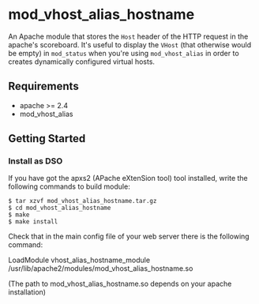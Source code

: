 # mod_vhost_alias_hostname

An Apache module that stores the `Host` header of the HTTP request in the apache's scoreboard.
It's useful to display the `VHost` (that otherwise would be empty) in `mod_status` when you're using
`mod_vhost_alias` in order to creates dynamically configured virtual hosts.



## Requirements

*  apache >= 2.4
*  mod_vhost_alias


## Getting Started


### Install as DSO


If you have got the apxs2 (APache eXtenSion tool) tool installed, write the
following commands to build module:

```
$ tar xzvf mod_vhost_alias_hostname.tar.gz
$ cd mod_vhost_alias_hostname
$ make
$ make install
```

Check that in the main config file of your web server there is the following command:

LoadModule vhost_alias_hostname_module /usr/lib/apache2/modules/mod_vhost_alias_hostname.so

(The path to mod_vhost_alias_hostname.so depends on your apache installation)
